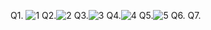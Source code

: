 Q1. ![1](https://github.com/areebahasnain/PfFall23/assets/142868074/b80c025e-ce4a-49e4-8327-842149e10611)
Q2.![2](https://github.com/areebahasnain/PfFall23/assets/142868074/d4144600-f763-427b-99fc-5bbfc63ddbca)
Q3.![3](https://github.com/areebahasnain/PfFall23/assets/142868074/b2007ac0-fa00-4be1-9d1a-3b9d098ba534)
Q4.![4](https://github.com/areebahasnain/PfFall23/assets/142868074/ea4cfa4d-d28e-47e6-9686-5cc31c2612ce)
Q5.![5](https://github.com/areebahasnain/PfFall23/assets/142868074/de7e78d5-4cbf-4710-873a-c89df7ae4da4)
Q6.
Q7.
